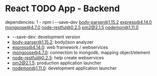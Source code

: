 # React TODO App - Backend

dependencies:
1 - npm i --save-dev body-parser@1.15.2 express@4.14.0 mongoose@4.7.0 node-restful@0.2.5 pm2@2.1.5 nodemon@1.11.0
- --save-dev: development version
- body-parser@1.15.2: body/json analyzer
- express@4.14.0: web framework / webservices
- mongoose@4.7.0: connection to mongodb, mapping object/element
- node-restful@0.2.5: help create webservices
- pm2@2.1.5: production application launcher
- nodemon@1.11.0: development application launcher